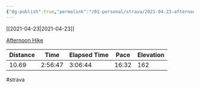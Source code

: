 ```yaml
---
{"dg-publish":true,"permalink":"/01-personal/strava/2021-04-23-afternoon-hike/"}
---
```



[[2021-04-23\|2021-04-23]]

[Afternoon Hike](https://www.strava.com/activities/5186835673)

| Distance | Time    | Elapsed Time | Pace  | Elevation |
| -------- | ------- | ------------ | ----- | --------- |
| 10.69    | 2:56:47 | 3:06:44      | 16:32 | 162       |




#strava
